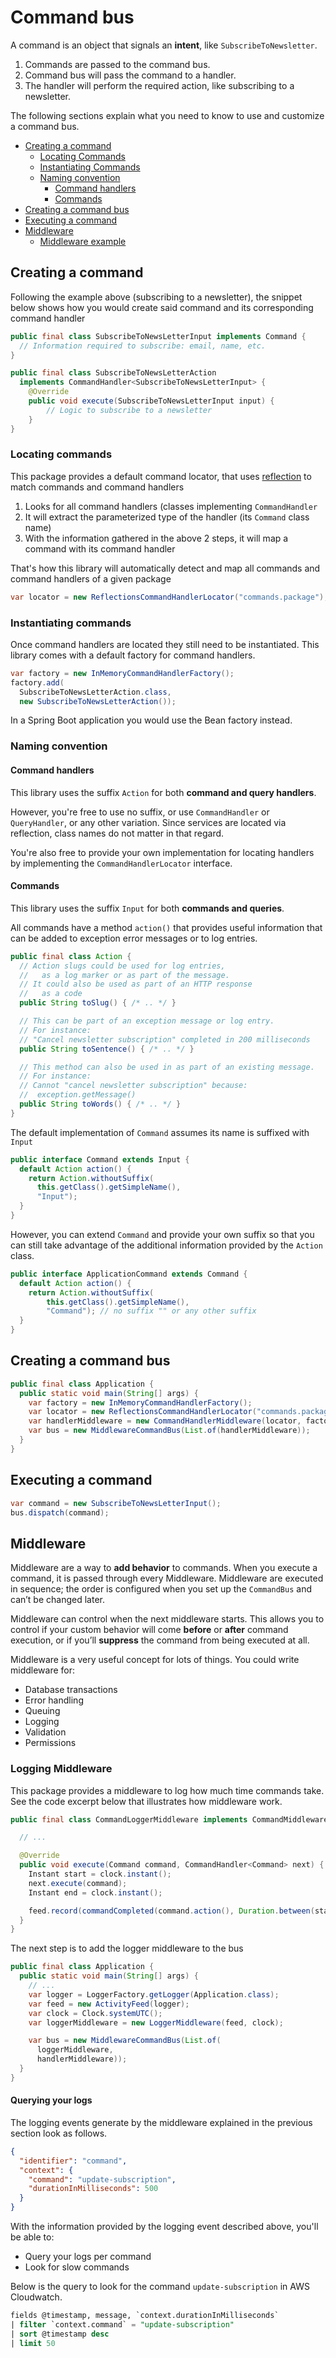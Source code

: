 # Command bus

A command is an object that signals an **intent**, like `SubscribeToNewsletter`.

1. Commands are passed to the command bus.
2. Command bus will pass the command to a handler.
3. The handler will perform the required action, like subscribing to a newsletter.

The following sections explain what you need to know to use and customize a command bus.

- [Creating a command](#creating-a-command)
  - [Locating Commands](#locating-commands)
  - [Instantiating Commands](#instantiating-commands)
  - [Naming convention](#naming-convention)
    - [Command handlers](#command-handlers)
    - [Commands](#commands)
- [Creating a command bus](#creating-a-command-bus)
- [Executing a command](#executing-a-command)
- [Middleware](#middleware)
  - [Middleware example](#middleware-example)

## Creating a command

Following the example above (subscribing to a newsletter), the snippet below shows how you would create said command and its corresponding command handler

```java
public final class SubscribeToNewsLetterInput implements Command {
  // Information required to subscribe: email, name, etc.
}

public final class SubscribeToNewsLetterAction 
  implements CommandHandler<SubscribeToNewsLetterInput> {
    @Override
    public void execute(SubscribeToNewsLetterInput input) {
        // Logic to subscribe to a newsletter
    }
}
```

### Locating commands

This package provides a default command locator, that uses [reflection](https://github.com/ronmamo/reflections) to match commands and command handlers

1. Looks for all command handlers (classes implementing `CommandHandler`
2. It will extract the parameterized type of the handler (its `Command` class name)
3. With the information gathered in the above 2 steps, it will map a command with its command handler

That's how this library will automatically detect and map all commands and command handlers of a given package

```java
var locator = new ReflectionsCommandHandlerLocator("commands.package");
```

### Instantiating commands

Once command handlers are located they still need to be instantiated.
This library comes with a default factory for command handlers.

```java
var factory = new InMemoryCommandHandlerFactory();
factory.add(
  SubscribeToNewsLetterAction.class,
  new SubscribeToNewsLetterAction());
```

In a Spring Boot application you would use the Bean factory instead.

### Naming convention

#### Command handlers

This library uses the suffix `Action` for both **command and query handlers**.

However, you're free to use no suffix, or use `CommandHandler` or `QueryHandler`, or any other variation.
Since services are located via reflection, class names do not matter in that regard.

You're also free to provide your own implementation for locating handlers by implementing the `CommandHandlerLocator` interface.

#### Commands

This library uses the suffix `Input` for both **commands and queries**.

All commands have a method `action()` that provides useful information that can be added to exception error messages or to log entries.

```java
public final class Action {
  // Action slugs could be used for log entries, 
  //   as a log marker or as part of the message. 
  // It could also be used as part of an HTTP response 
  //   as a code
  public String toSlug() { /* .. */ }

  // This can be part of an exception message or log entry.
  // For instance:
  // "Cancel newsletter subscription" completed in 200 milliseconds
  public String toSentence() { /* .. */ }

  // This method can also be used in as part of an existing message.
  // For instance:
  // Cannot "cancel newsletter subscription" because:
  //  exception.getMessage()  
  public String toWords() { /* .. */ }
}
```

The default implementation of `Command` assumes its name is suffixed with `Input`

```java
public interface Command extends Input {
  default Action action() {
    return Action.withoutSuffix(
      this.getClass().getSimpleName(),
      "Input");
  }
}
```

However, you can extend `Command` and provide your own suffix so that you can still take advantage of the additional information provided by the `Action` class.

```java
public interface ApplicationCommand extends Command {
  default Action action() {
    return Action.withoutSuffix(
        this.getClass().getSimpleName(), 
        "Command"); // no suffix "" or any other suffix
  }
}
```

## Creating a command bus

```java
public final class Application {
  public static void main(String[] args) {
    var factory = new InMemoryCommandHandlerFactory();
    var locator = new ReflectionsCommandHandlerLocator("commands.package");
    var handlerMiddleware = new CommandHandlerMiddleware(locator, factory);
    var bus = new MiddlewareCommandBus(List.of(handlerMiddleware));
  }
}
```

## Executing a command

```java
var command = new SubscribeToNewsLetterInput();
bus.dispatch(command);
```

## Middleware

Middleware are a way to **add behavior** to commands.
When you execute a command, it is passed through every Middleware.
Middleware are executed in sequence; the order is configured when you set up the `CommandBus` and can’t be changed later.

Middleware can control when the next middleware starts.
This allows you to control if your custom behavior will come **before** or **after** command execution, or if you’ll **suppress** the command from being executed at all.

Middleware is a very useful concept for lots of things.
You could write middleware for:

- Database transactions
- Error handling
- Queuing
- Logging
- Validation
- Permissions

### Logging Middleware

This package provides a middleware to log how much time commands take. 
See the code excerpt below that illustrates how middleware work.

```java
public final class CommandLoggerMiddleware implements CommandMiddleware<Command> {

  // ...

  @Override
  public void execute(Command command, CommandHandler<Command> next) {
    Instant start = clock.instant();
    next.execute(command);
    Instant end = clock.instant();

    feed.record(commandCompleted(command.action(), Duration.between(start, end)));
  }
}
```

The next step is to add the logger middleware to the bus

```java
public final class Application {
  public static void main(String[] args) {
    // ...
    var logger = LoggerFactory.getLogger(Application.class);
    var feed = new ActivityFeed(logger);
    var clock = Clock.systemUTC();
    var loggerMiddleware = new LoggerMiddleware(feed, clock);

    var bus = new MiddlewareCommandBus(List.of(
      loggerMiddleware,
      handlerMiddleware));
  }
}
```

#### Querying your logs

The logging events generate by the middleware explained in the previous section look as follows.

```json
{
  "identifier": "command",
  "context": {
    "command": "update-subscription",
    "durationInMilliseconds": 500
  }
}
```

With the information provided by the logging event described above, you'll be able to: 

- Query your logs per command
- Look for slow commands

Below is the query to look for the command `update-subscription` in AWS Cloudwatch.

```sql
fields @timestamp, message, `context.durationInMilliseconds`
| filter `context.command` = "update-subscription"
| sort @timestamp desc
| limit 50
```
